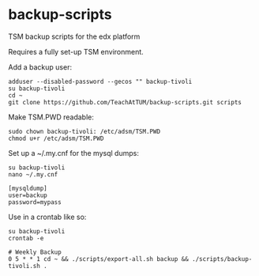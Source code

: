 # backup-scripts
TSM backup scripts for the edx platform

Requires a fully set-up TSM environment. 

Add a backup user:

    adduser --disabled-password --gecos "" backup-tivoli
    su backup-tivoli
    cd ~
    git clone https://github.com/TeachAtTUM/backup-scripts.git scripts
    
Make TSM.PWD readable: 

    sudo chown backup-tivoli: /etc/adsm/TSM.PWD
    chmod u+r /etc/adsm/TSM.PWD

Set up a ~/.my.cnf for the mysql dumps:

    su backup-tivoli
    nano ~/.my.cnf
    
    [mysqldump]
    user=backup
    password=mypass

Use in a crontab like so:

    su backup-tivoli
    crontab -e

    # Weekly Backup
    0 5 * * 1 cd ~ && ./scripts/export-all.sh backup && ./scripts/backup-tivoli.sh .
